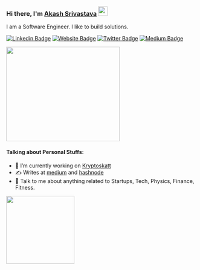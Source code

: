 ### Hi there, I'm <a href="https://akash16s.github.io/" target="_blank">Akash Srivastava</a> <img src="https://media.giphy.com/media/hvRJCLFzcasrR4ia7z/giphy.gif" width="25px">

I am a Software Engineer. I like to build solutions.

[![Linkedin Badge](https://img.shields.io/badge/-LinkedIn-0e76a8?style=flat-square&logo=Linkedin&logoColor=white)](https://linkedin.com/in/Akash16s)
[![Website Badge](https://img.shields.io/badge/Website-3b5998?style=flat-square&logo=google-chrome&logoColor=white)](https://akash16s.github.io/)
[![Twitter Badge](https://img.shields.io/badge/-Twitter-00acee?style=flat-square&logo=Twitter&logoColor=white)](https://twitter.com/Akash16s)
[![Medium Badge](https://img.shields.io/badge/medium-%2312100E.svg?&style=for-square&logo=medium&logoColor=white)](https://medium.com/@akash16s)


<img src="https://user-images.githubusercontent.com/31439661/141798558-95dcbb6d-a80c-4f58-8f67-22ce660e4b31.png" width="300" height="250">

#### Talking about Personal Stuffs:

- 🔭 I’m currently working on [Kryptoskatt](https://kryptoskatt.com)
- ✍ Writes at [medium](https://medium.com/@akash16s) and [hashnode](https://hashnode.com/@Akash16s)
- 💬 Talk to me about anything related to Startups, Tech, Physics, Finance, Fitness.

<img height="180em" src="https://github-readme-stats.vercel.app/api?username=Akash16s&show_icons=true&hide_border=true&&count_private=true&include_all_commits=true" />

